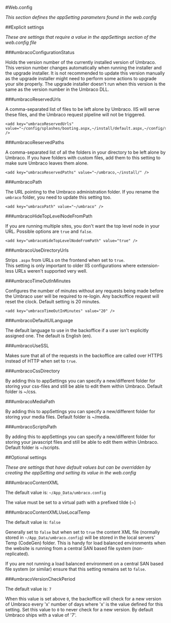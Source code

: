 #Web.config

_This section defines the appSetting parameters found in the web.config_

##Explicit settings

_These are settings that require a value in the appSettings section of the web.config file_

###umbracoConfigurationStatus

Holds the version number of the currently installed version of Umbraco. This version number changes automatically when running the installer and the upgrade installer. It is not recommended to update this version manually as the upgrade installer might need to perform some actions to upgrade your site properly. The upgrade installer doesn't run when this version is the same as the version number in the Umbraco DLL.

###umbracoReservedUrls

A comma-separated list of files to be left alone by Umbraco. IIS will serve these files, and the Umbraco request pipeline will not be triggered.  

    <add key="umbracoReservedUrls" value="~/config/splashes/booting.aspx,~/install/default.aspx,~/config/splashes/noNodes.aspx,~/VSEnterpriseHelper.axd" />

###umbracoReservedPaths

A comma-separated list of all the folders in your directory to be left alone by Umbraco. If you have folders with custom files, add them to this setting to make sure Umbraco leaves them alone.

    <add key="umbracoReservedPaths" value="~/umbraco,~/install/" />

###umbracoPath

The URL pointing to the Umbraco administration folder. If you rename the `umbraco` folder, you need to update this setting too.

    <add key="umbracoPath" value="~/umbraco" />

###umbracoHideTopLevelNodeFromPath

If you are running multiple sites, you don't want the top level node in your URL. Possible options are `true` and `false`.

    <add key="umbracoHideTopLevelNodeFromPath" value="true" />

###umbracoUseDirectoryUrls

Strips `.aspx` from URLs on the frontend when set to `true`.  
This setting is only important to older IIS configurations where extension-less URLs weren't supported very well.

###umbracoTimeOutInMinutes

Configures the number of minutes without any requests being made before the Umbraco user will be required to re-login. Any backoffice request will reset the clock. Default setting is 20 minutes.

    <add key="umbracoTimeOutInMinutes" value="20" />

###umbracoDefaultUILanguage

The default language to use in the backoffice if a user isn't explicitly assigned one. The default is English (en).

###umbracoUseSSL

Makes sure that all of the requests in the backoffice are called over HTTPS instead of HTTP when set to `true`.


###umbracoCssDirectory 

By adding this to appSettings you can specify a new/different folder for storing your css-files and still be able to edit them within Umbraco. Default folder is ~/css.

###umbracoMediaPath

By adding this to appSettings you can specify a new/different folder for storing your media files. Default folder is ~/media.

###umbracoScriptsPath 

By adding this to appSettings you can specify a new/different folder for storing your javascript files and still be able to edit them within Umbraco. Default folder is ~/scripts.





##Optional settings

_These are settings that have default values but can be overridden by creating the appSetting and setting its value in the web.config_

###umbracoContentXML

The default value is:
`~/App_Data/umbraco.config`

The value must be set to a virtual path with a prefixed tilde (~)

###umbracoContentXMLUseLocalTemp

The default value is:
`false`

Generally set to `false` but when set to `true` the content XML file (normally stored in `~/App_Data/umbraco.config`) will be stored in the local servers' Temp (CodeGen) folder. This is handy for load balanced environments when the website is running from a central SAN based file system (non-replicated). 

If you are not running a load balanced environment on a central SAN based file system (or similar) ensure that this setting remains set to `false`.

###umbracoVersionCheckPeriod

The default value is:
`7`

When this value is set above `0`, the backoffice will check for a new version of Umbraco every 'x' number of days where 'x' is the value defined for this setting. Set this value to `0` to never check for a new version. By default Umbraco ships with a value of '7'. 
